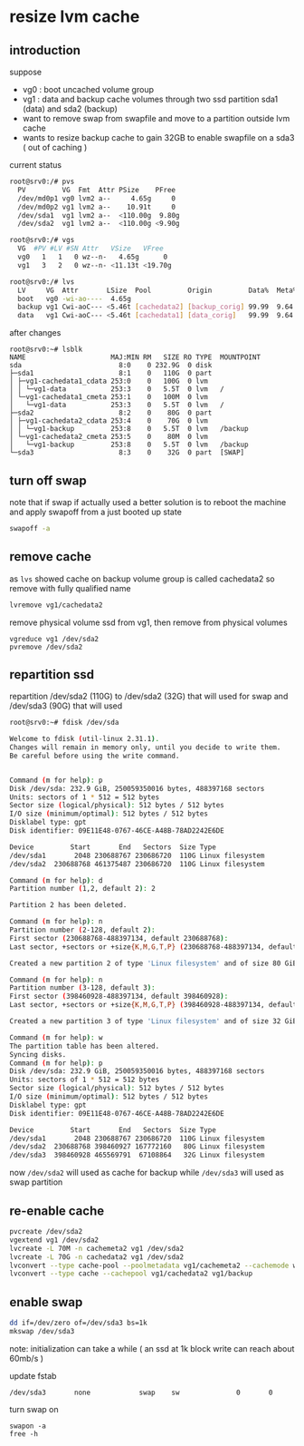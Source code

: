 # resize lvm cache

## introduction

suppose
- vg0 : boot uncached volume group
- vg1 : data and backup cache volumes through two ssd partition sda1 (data) and sda2 (backup)
- want to remove swap from swapfile and move to a partition outside lvm cache
- wants to resize backup cache to gain 32GB to enable swapfile on a sda3 ( out of caching )

current status

```sh
root@srv0:/# pvs
  PV         VG  Fmt  Attr PSize    PFree 
  /dev/md0p1 vg0 lvm2 a--     4.65g     0 
  /dev/md0p2 vg1 lvm2 a--    10.91t     0 
  /dev/sda1  vg1 lvm2 a--  <110.00g  9.80g
  /dev/sda2  vg1 lvm2 a--  <110.00g <9.90g

root@srv0:/# vgs
  VG  #PV #LV #SN Attr   VSize   VFree  
  vg0   1   1   0 wz--n-   4.65g      0 
  vg1   3   2   0 wz--n- <11.13t <19.70g

root@srv0:/# lvs
  LV     VG  Attr       LSize  Pool         Origin         Data%  Meta%  Move Log Cpy%Sync Convert
  boot   vg0 -wi-ao----  4.65g                                                                    
  backup vg1 Cwi-aoC--- <5.46t [cachedata2] [backup_corig] 99.99  9.64            79.42           
  data   vg1 Cwi-aoC--- <5.46t [cachedata1] [data_corig]   99.99  9.64            91.85 
```

after changes

```
root@srv0:~# lsblk
NAME                     MAJ:MIN RM   SIZE RO TYPE  MOUNTPOINT
sda                        8:0    0 232.9G  0 disk  
├─sda1                     8:1    0   110G  0 part  
│ ├─vg1-cachedata1_cdata 253:0    0   100G  0 lvm   
│ │ └─vg1-data           253:3    0   5.5T  0 lvm   /
│ └─vg1-cachedata1_cmeta 253:1    0   100M  0 lvm   
│   └─vg1-data           253:3    0   5.5T  0 lvm   /
├─sda2                     8:2    0    80G  0 part  
│ ├─vg1-cachedata2_cdata 253:4    0    70G  0 lvm   
│ │ └─vg1-backup         253:8    0   5.5T  0 lvm   /backup
│ └─vg1-cachedata2_cmeta 253:5    0    80M  0 lvm   
│   └─vg1-backup         253:8    0   5.5T  0 lvm   /backup
└─sda3                     8:3    0    32G  0 part  [SWAP]
```

## turn off swap

note that if swap if actually used a better solution is to reboot the machine and apply swapoff from a just booted up state

```sh
swapoff -a
```

## remove cache

as `lvs` showed cache on backup volume group is called cachedata2 so remove with fully qualified name

```sh
lvremove vg1/cachedata2
```

remove physical volume ssd from vg1, then remove from physical volumes

```
vgreduce vg1 /dev/sda2
pvremove /dev/sda2
```

## repartition ssd

repartition /dev/sda2 (110G) to /dev/sda2 (32G) that will used for swap and /dev/sda3 (90G) that will used

```sh
root@srv0:~# fdisk /dev/sda

Welcome to fdisk (util-linux 2.31.1).
Changes will remain in memory only, until you decide to write them.
Be careful before using the write command.


Command (m for help): p
Disk /dev/sda: 232.9 GiB, 250059350016 bytes, 488397168 sectors
Units: sectors of 1 * 512 = 512 bytes
Sector size (logical/physical): 512 bytes / 512 bytes
I/O size (minimum/optimal): 512 bytes / 512 bytes
Disklabel type: gpt
Disk identifier: 09E11E48-0767-46CE-A48B-78AD2242E6DE

Device         Start       End   Sectors  Size Type
/dev/sda1       2048 230688767 230686720  110G Linux filesystem
/dev/sda2  230688768 461375487 230686720  110G Linux filesystem

Command (m for help): d
Partition number (1,2, default 2): 2

Partition 2 has been deleted.

Command (m for help): n
Partition number (2-128, default 2): 
First sector (230688768-488397134, default 230688768): 
Last sector, +sectors or +size{K,M,G,T,P} (230688768-488397134, default 488397134): +80G

Created a new partition 2 of type 'Linux filesystem' and of size 80 GiB.

Command (m for help): n
Partition number (3-128, default 3): 
First sector (398460928-488397134, default 398460928): 
Last sector, +sectors or +size{K,M,G,T,P} (398460928-488397134, default 488397134): +32G

Created a new partition 3 of type 'Linux filesystem' and of size 32 GiB.

Command (m for help): w
The partition table has been altered.
Syncing disks.
Command (m for help): p
Disk /dev/sda: 232.9 GiB, 250059350016 bytes, 488397168 sectors
Units: sectors of 1 * 512 = 512 bytes
Sector size (logical/physical): 512 bytes / 512 bytes
I/O size (minimum/optimal): 512 bytes / 512 bytes
Disklabel type: gpt
Disk identifier: 09E11E48-0767-46CE-A48B-78AD2242E6DE

Device         Start       End   Sectors  Size Type
/dev/sda1       2048 230688767 230686720  110G Linux filesystem
/dev/sda2  230688768 398460927 167772160   80G Linux filesystem
/dev/sda3  398460928 465569791  67108864   32G Linux filesystem
```

now `/dev/sda2` will used as cache for backup while `/dev/sda3` will used as swap partition

## re-enable cache

```sh
pvcreate /dev/sda2
vgextend vg1 /dev/sda2
lvcreate -L 70M -n cachemeta2 vg1 /dev/sda2
lvcreate -L 70G -n cachedata2 vg1 /dev/sda2
lvconvert --type cache-pool --poolmetadata vg1/cachemeta2 --cachemode writeback vg1/cachedata2 --yes
lvconvert --type cache --cachepool vg1/cachedata2 vg1/backup
```

## enable swap

```sh
dd if=/dev/zero of=/dev/sda3 bs=1k
mkswap /dev/sda3
```

note: initialization can take a while ( an ssd at 1k block write can reach about 60mb/s )

update fstab
```
/dev/sda3       none            swap    sw              0       0
```

turn swap on
```
swapon -a
free -h
```
